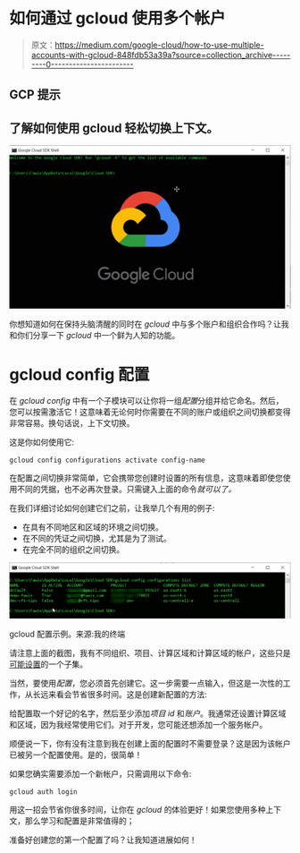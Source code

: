 # 如何通过 gcloud 使用多个帐户

> 原文：<https://medium.com/google-cloud/how-to-use-multiple-accounts-with-gcloud-848fdb53a39a?source=collection_archive---------0----------------------->

## GCP 提示

## 了解如何使用 gcloud 轻松切换上下文。

![](img/808fccdc446aad5ca11ea4c4b864520a.png)

你想知道如何在保持头脑清醒的同时在 *gcloud* 中与多个账户和组织合作吗？让我和你们分享一下 *gcloud* 中一个鲜为人知的功能。

# gcloud config 配置

在 *gcloud config* 中有一个子模块可以让你将一组*配置*分组并给它命名。然后，您可以按需激活它！这意味着无论何时你需要在不同的账户或组织之间切换都变得非常容易。换句话说，上下文切换。

这是你如何使用它:

```
gcloud config configurations activate config-name
```

在配置之间切换非常简单，它会携带您创建时设置的所有信息，这意味着即使您使用不同的凭据，也不必再次登录。只需键入上面的命令*就可以了。*

在我们详细讨论如何创建它们之前，让我举几个有用的例子:

*   在具有不同地区和区域的环境之间切换。
*   在不同的凭证之间切换，尤其是为了测试。
*   在完全不同的组织之间切换。

![](img/6e45fb88e59a5799af843a23a255a340.png)

gcloud 配置示例。来源:我的终端

请注意上面的截图，我有不同组织、项目、计算区域和计算区域的帐户，这些只是[可能设置](https://cloud.google.com/sdk/gcloud/reference/config/set)的一个子集。

当然，要使用*配置*，您必须首先创建它。这一步需要一点输入，但这是一次性的工作，从长远来看会节省很多时间。这是创建新配置的方法:

给配置取一个好记的名字，然后至少添加*项目 id* 和*账户*。我通常还设置计算区域和区域，因为我经常使用它们。对于开发，您可能还想添加一个服务帐户。

顺便说一下，你有没有注意到我在创建上面的配置时不需要登录？这是因为该帐户已被另一个配置使用。是的，很简单！

如果您确实需要添加一个新帐户，只需调用以下命令:

```
gcloud auth login
```

用这一招会节省你很多时间，让你在 *gcloud* 的体验更好！如果您使用多种上下文，那么学习和配置是非常值得的；

准备好创建您的第一个配置了吗？让我知道进展如何！